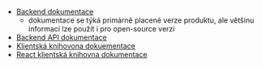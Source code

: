 -   [Backend dokumentace](https://help.form.io/)
    -   dokumentace se týká primárně placené verze produktu, ale
        většinu informací lze použít i pro open-source verzi
-   [Backend API dokumentace](https://apidocs.form.io/)
-   [Klientská knihovona dokuementace](https://formio.github.io/formio.js/docs/)
-   [React klientská knihovna dokumentace](https://github.com/formio/react/tree/master)
